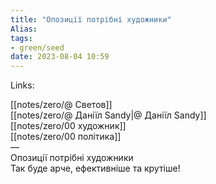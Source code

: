 ```yaml
---
title: "Опозиції потрібні художники"
Alias: 
tags:
- green/seed
date: 2023-08-04 10:59
---
```

Links:  

[[notes/zero/@ Светов]]  
[[notes/zero/@ Даніїл Sandy|@ Даніїл Sandy]]  
[[notes/zero/00 художник]]  
[[notes/zero/00 політика]]  
—  
Опозиції потрібні художники  
Так буде арче, ефективніше та крутіше!

